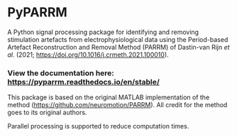 # PyPARRM

A Python signal processing package for identifying and removing stimulation
artefacts from electrophysiological data using the Period-based Artefact
Reconstruction and Removal Method (PARRM) of Dastin-van Rijn *et al.* (2021;
https://doi.org/10.1016/j.crmeth.2021.100010).

### View the documentation here: https://pyparrm.readthedocs.io/en/stable/


This package is based on the original MATLAB implementation of the method
(https://github.com/neuromotion/PARRM). All credit for the method goes to its
original authors.

Parallel processing is supported to reduce computation times.
